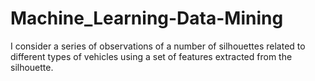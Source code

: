 # Machine_Learning-Data-Mining
I consider a series of observations of a number of silhouettes related to different types of vehicles using a set of features extracted from the silhouette.
